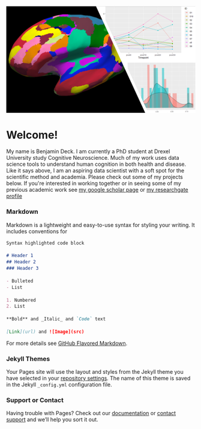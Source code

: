 
<img src="frnt_pg_img.png" class="inline"/>

# Welcome!
My name is Benjamin Deck. I am currently a PhD student at Drexel University study Cognitive Neuroscience. Much of my work uses data science tools to understand human cognition in both health and disease. Like it says above, I am an aspiring data scientist with a soft spot for the scientific method and academia. Please check out some of my projects below. If you're interested in working together or in seeing some of my previous academic work see [my google scholar page](https://scholar.google.com/citations?user=twD1r-EAAAAJ&hl=en) or [my researchgate profile](https://www.researchgate.net/profile/Benjamin_Deck)
### Markdown

Markdown is a lightweight and easy-to-use syntax for styling your writing. It includes conventions for

```markdown
Syntax highlighted code block

# Header 1
## Header 2
### Header 3

- Bulleted
- List

1. Numbered
2. List

**Bold** and _Italic_ and `Code` text

[Link](url) and ![Image](src)
```

For more details see [GitHub Flavored Markdown](https://guides.github.com/features/mastering-markdown/).

### Jekyll Themes

Your Pages site will use the layout and styles from the Jekyll theme you have selected in your [repository settings](https://github.com/bdeck8317/bdeck8317.github.io/settings). The name of this theme is saved in the Jekyll `_config.yml` configuration file.

### Support or Contact

Having trouble with Pages? Check out our [documentation](https://docs.github.com/categories/github-pages-basics/) or [contact support](https://github.com/contact) and we’ll help you sort it out.
